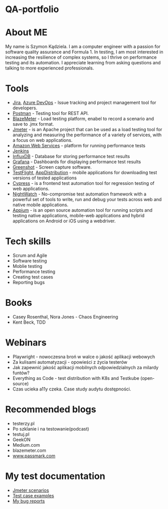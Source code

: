 # QA-portfolio

# About ME
 My name is Szymon Kądziela. I am a computer engineer with a passion for software quality assurance and Formula 1. In testing, I am most interested in increasing the resilience of complex systems, so I thrive on performance testing and its automation. I appreciate learning from asking questions and talking to more experienced professionals. 

# Tools 
 * [Jira](https://www.atlassian.com/software/jira), [Azure DevOps](https://azure.microsoft.com/en-us/products/devops) - Issue tracking and project management tool for developers.
 * [Postman](https://www.postman.com) - Testing tool for REST API.
 * [BlazeMeter](https://www.blazemeter.com) - Load testing platform, enabel to record a scenario and save to .jmx format.
 * [Jmeter](https://jmeter.apache.org) - is an Apache project that can be used as a load testing tool for analyzing and measuring the performance of a variety of services, with a focus on web applications.
 * [Amazon Web Services](https://aws.amazon.com/free/?all-free-tier.sort-by=item.additionalFields.SortRank&all-free-tier.sort-order=asc&awsf.Free%20Tier%20Types=*all&awsf.Free%20Tier%20Categories=categories%23compute&trk=d61d379a-1c91-4913-a735-615e397fbb91&sc_channel=ps&ef_id=CjwKCAjw9cCyBhBzEiwAJTUWNTk27pf3QJmGFPVHGIkXefOPMwg-L9KUmmZWIzd4O1GCpN_NGN5wOBoCe78QAvD_BwE:G:s&s_kwcid=AL!4422!3!645251220188!e!!g!!amazon%20cloud!19579892539!148952139527&gclid=CjwKCAjw9cCyBhBzEiwAJTUWNTk27pf3QJmGFPVHGIkXefOPMwg-L9KUmmZWIzd4O1GCpN_NGN5wOBoCe78QAvD_BwE) - platform for running performance tests
 * [Jenkins](https://www.jenkins.io)
 * [InfluxDB](https://www.influxdata.com) - Database for storing performance test results
 * [Grafana](https://grafana.com) - Dashboards for displaying performance test results
 * [Greenshot](https://getgreenshot.org) - Screen capture software.
 * [TestFlight](https://developer.apple.com/testflight/), [AppDistribution](https://firebase.google.com/docs/app-distribution/android/distribute-cli) - mobile applications for downloading test versions of tested applications
 * [Cypress](https://www.cypress.io) - is a frontend test automation tool for regression testing of web applications.
 * [NightWatch](https://appium.io/docs/en/latest/) - No-compromise test automation framework with a powerful set of tools to write, run and debug your tests across web and native mobile applications.
 * [Appium](https://appium.io/docs/en/latest/) - is an open source automation tool for running scripts and testing native applications, mobile-web applications and hybrid applications on Android or iOS using a webdriver.
   

# Tech skills
  * Scrum and Agile
  * Software testing
  * Moblie testing
  * Performance testing
  * Creating test cases
  * Reporting bugs

# Books
  * Casey Rosenthal, Nora Jones - Chaos Engineering
  * Kent Beck, TDD

# Webinars
  * Playwright - nowoczesna broń w walce o jakość aplikacji webowych
  * Za kulisami automatyzacji - opowieści z życia testerów
  * Jak zapewnić jakość aplikacji mobilnych odpowiedzialnych za milardy funtów?
  * Everything as Code - test distribution with K8s and Testkube (open-source)
  * Czas ucieka a11y czeka. Case study audytu dostępności.

# Recommended blogs
 * testerzy.pl
 * Po szklanie i na testowanie(podcast)
 * testuj.pl
 * GeekON
 * Medium.com
 * blazemeter.com
 * www.passmark.com
   

# My test documentation
  * [Jmeter scenarios](https://drive.google.com/drive/folders/1VbUA1_9pryvsHHpIEj2FlRLlAC1vx6Ze?usp=sharing)
  * [Test case examples](https://drive.google.com/drive/folders/1ykFjk_OkK3DIp8_4enfjkPLpGkGjK1cD?usp=sharing)
  * [My bug reports](https://drive.google.com/drive/folders/1wLKdpWsHUT1lipvfICXlMR8ol1oMqG0S?usp=sharing)
